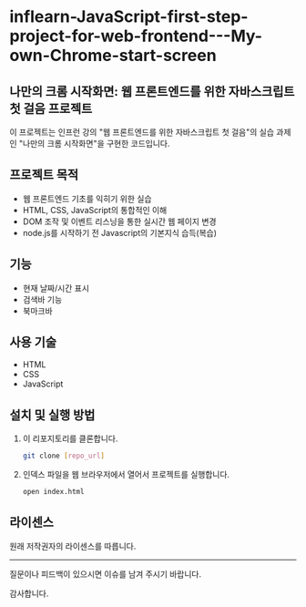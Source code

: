 # inflearn-JavaScript-first-step-project-for-web-frontend---My-own-Chrome-start-screen
## 나만의 크롬 시작화면: 웹 프론트엔드를 위한 자바스크립트 첫 걸음 프로젝트

이 프로젝트는 인프런 강의 "웹 프론트엔드를 위한 자바스크립트 첫 걸음"의 실습 과제인 "나만의 크롬 시작화면"을 구현한 코드입니다.

## 프로젝트 목적

- 웹 프론트엔드 기초를 익히기 위한 실습
- HTML, CSS, JavaScript의 통합적인 이해
- DOM 조작 및 이벤트 리스닝을 통한 실시간 웹 페이지 변경
- node.js를 시작하기 전 Javascript의 기본지식 습득(복습)

## 기능

- 현재 날짜/시간 표시
- 검색바 기능
- 북마크바

## 사용 기술

- HTML
- CSS
- JavaScript

## 설치 및 실행 방법

1. 이 리포지토리를 클론합니다.

    ```bash
    git clone [repo_url]
    ```

2. 인덱스 파일을 웹 브라우저에서 열어서 프로젝트를 실행합니다.

    ```bash
    open index.html
    ```

## 라이센스

원래 저작권자의 라이센스를 따릅니다.

---

질문이나 피드백이 있으시면 이슈를 남겨 주시기 바랍니다.

감사합니다.